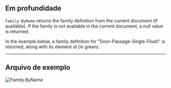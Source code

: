 ## Em profundidade
`Family.ByName` returns the family definition from the current document (if available). If the family is not available in the current document, a null value is returned.

In the example below, a family definition for "Door-Passage-Single-Flush" is returned, along with its element id (in green).
___
## Arquivo de exemplo

![Family.ByName](./Revit.Elements.Family.ByName_img.jpg)
